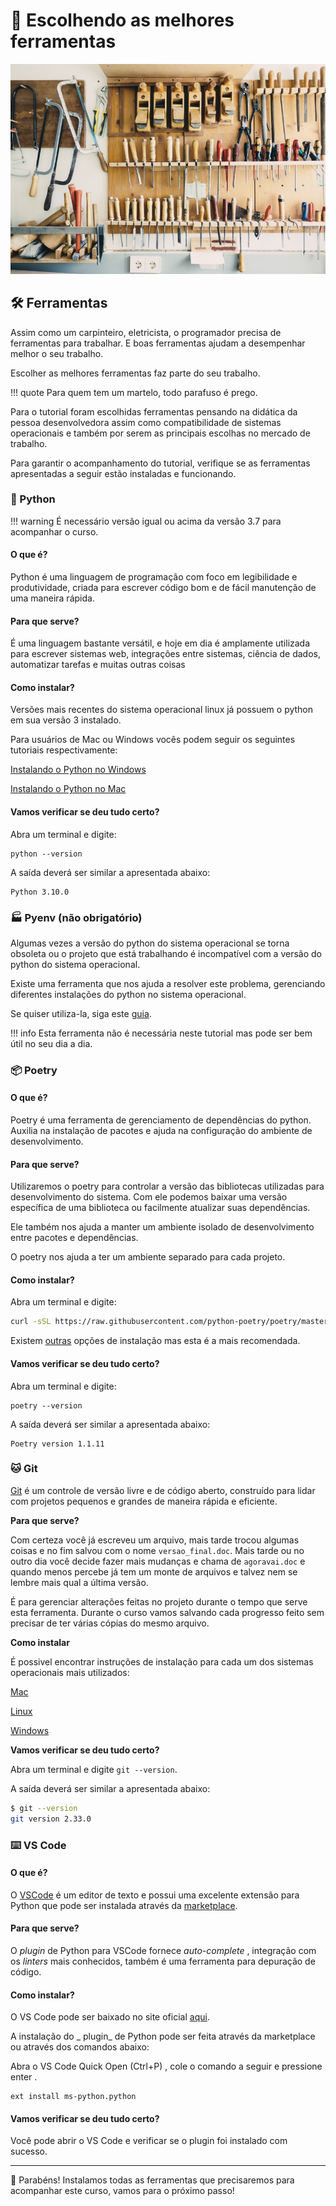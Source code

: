 # 🧰 Escolhendo as melhores ferramentas

![](imgs/ferramentas.jpg)

## 🛠️ Ferramentas

Assim como um carpinteiro, eletricista, o programador precisa de ferramentas para trabalhar. E boas ferramentas ajudam a desempenhar melhor o seu trabalho.

Escolher as melhores ferramentas faz parte do seu trabalho.

!!! quote
        Para quem tem um martelo, todo parafuso é prego.

Para o tutorial foram escolhidas ferramentas pensando na didática da pessoa desenvolvedora assim como compatibilidade de sistemas operacionais e também por serem as principais escolhas no mercado de trabalho.

Para garantir o acompanhamento do tutorial, verifique se as ferramentas apresentadas a seguir estão instaladas e funcionando.

### 🐍 Python

!!! warning
        É necessário versão igual ou acima da versão 3.7 para acompanhar o curso.

#### O que é?

Python é uma linguagem de programação com foco em legibilidade e produtividade, criada para escrever código bom e de fácil manutenção de uma maneira rápida.

#### Para que serve?

É uma linguagem bastante versátil, e hoje em dia é amplamente utilizada para escrever sistemas web, integrações entre sistemas, ciência de dados, automatizar tarefas e muitas outras coisas

#### Como instalar?

Versões mais recentes do sistema operacional linux já possuem  o python em sua versão 3 instalado.

Para usuários de Mac ou Windows vocês podem seguir os seguintes tutoriais respectivamente:

[Instalando o Python no Windows](https://github.com/cassiobotaro/do_zero_a_implantacao/blob/master/ferramentas_windows.md#snake-python)

[Instalando o Python no Mac](https://github.com/cassiobotaro/do_zero_a_implantacao/blob/master/ferramentas_mac.md#snake-python)

#### Vamos verificar se deu tudo certo?

Abra um terminal e digite:

```
python --version
```

A saída deverá ser similar a apresentada abaixo:

```
Python 3.10.0
```

### 🏭 Pyenv (não obrigatório)

Algumas vezes a versão do python do sistema operacional se torna obsoleta ou o projeto que está trabalhando é incompatível com a versão do python do sistema operacional.

Existe uma ferramenta que nos ajuda a resolver este problema, gerenciando diferentes instalações do python no sistema operacional.

Se quiser utiliza-la, siga este [guia](pyenv.md).

!!! info
        Esta ferramenta não é necessária neste tutorial mas pode ser bem útil no seu dia a dia.

### 📦 Poetry

#### O que é?

Poetry é uma ferramenta de gerenciamento de dependências do python. Auxilia na instalação de pacotes e ajuda na configuração do ambiente de desenvolvimento.

#### Para que serve?

Utilizaremos o poetry para controlar a versão das bibliotecas utilizadas para desenvolvimento do sistema. Com ele podemos baixar uma versão específica de uma biblioteca ou facilmente atualizar suas dependências.

Ele também nos ajuda a manter um ambiente isolado de desenvolvimento entre pacotes e dependências.

O poetry nos ajuda a ter um ambiente separado para cada projeto.

#### Como instalar?

Abra um terminal e digite:

```bash
curl -sSL https://raw.githubusercontent.com/python-poetry/poetry/master/install-poetry.py | python -
```

Existem [outras](https://python-poetry.org/docs/#alternative-installation-methods-not-recommended) opções de instalação mas esta é a mais recomendada.

#### Vamos verificar se deu tudo certo?

Abra um terminal e digite:

```
poetry --version
```

A saída deverá ser similar a apresentada abaixo:

```
Poetry version 1.1.11
```

### 🐱 Git

[Git](https://git-scm.com/) é um controle de versão livre e de código aberto, construído para lidar com projetos pequenos e grandes de maneira rápida e eficiente.

**Para que serve?**

Com certeza você já escreveu um arquivo, mais tarde trocou algumas coisas e no fim salvou com o nome `versao_final.doc`. Mais tarde ou no outro dia você decide fazer mais mudanças e chama de `agoravai.doc` e quando menos percebe já tem um monte de arquivos e talvez nem se lembre mais qual a última versão.

É para gerenciar alterações feitas no projeto durante o tempo que serve esta ferramenta. Durante o curso vamos salvando cada progresso feito sem precisar de ter várias cópias do mesmo arquivo.

**Como instalar**

É possivel encontrar instruções de instalação para cada um dos sistemas operacionais mais utilizados:

[Mac](https://git-scm.com/download/mac)

[Linux](https://git-scm.com/download/linux)

[Windows](https://git-scm.com/download/windows)

**Vamos verificar se deu tudo certo?**

Abra um terminal e digite `git --version`.

A saída deverá ser similar a apresentada abaixo:

```bash
$ git --version
git version 2.33.0
```

### ⌨️ VS Code

#### O que é?

O [VSCode](https://code.visualstudio.com) é um editor de texto e possui uma excelente extensão para Python que pode ser instalada através da [marketplace](https://marketplace.visualstudio.com/items?itemName=ms-python.python).

#### Para que serve?

O _plugin_ de Python para VSCode fornece _auto-complete_ , integração com os _linters_ mais conhecidos, também é uma ferramenta para depuração de código.

#### Como instalar?

O VS Code pode ser baixado no site oficial [aqui](https://code.visualstudio.com/download).

A instalação do _ plugin_ de Python pode ser feita através da marketplace ou através dos comandos abaixo: 

Abra o VS Code Quick Open (Ctrl+P) , cole o comando a seguir e pressione enter .

```
ext install ms-python.python
```

#### Vamos verificar se deu tudo certo?

Você pode abrir o VS Code e verificar se o plugin foi instalado com sucesso.

---

🎉  Parabéns! Instalamos todas as ferramentas que precisaremos para acompanhar este curso, vamos para o próximo passo!